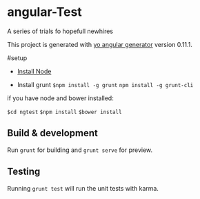 # angular-Test

A series of trials fo hopefull newhires

This project is generated with [yo angular generator](https://github.com/yeoman/generator-angular)
version 0.11.1.

#setup
* [Install Node](https://nodejs.org/en/download/)

* Install grunt
  `$npm install -g grunt`
  `npm install -g grunt-cli`


if you have node and bower installed:

`$cd ngtest`
`$npm install`
`$bower install`

## Build & development

Run `grunt` for building and `grunt serve` for preview.

## Testing

Running `grunt test` will run the unit tests with karma.
